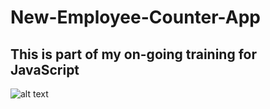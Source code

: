 # New-Employee-Counter-App
## This is part of my on-going training for JavaScript

![alt text](https://github.com/michaelnlay/New-Employee-Counter-App/blob/main/Screen%20Shot%202022-11-01%20at%204.51.07%20PM.png?raw=true)


